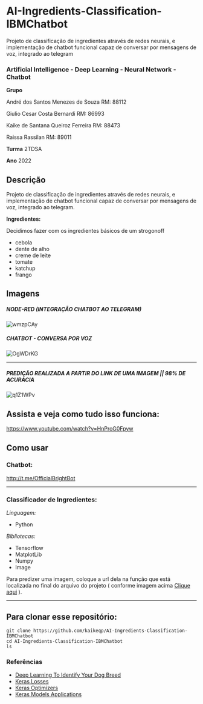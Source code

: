 # AI-Ingredients-Classification-IBMChatbot
Projeto de classificação de ingredientes através de redes neurais, e implementação de chatbot funcional capaz de conversar por mensagens de voz, integrado ao telegram
### Artificial Intelligence - Deep Learning - Neural Network - Chatbot

**Grupo**

André dos Santos Menezes de Souza
RM: 88112

Giulio Cesar Costa Bernardi
RM: 86993
        
Kaike de Santana Queiroz Ferreira
RM: 88473

Raissa Rassilan
RM: 89011

**Turma** 2TDSA

**Ano** 2022

## Descrição

Projeto de classificação de ingredientes através de redes neurais, e implementação de chatbot funcional capaz de conversar por mensagens de voz,
integrado ao telegram.

**Ingredientes:**

Decidimos fazer com os ingredientes básicos de um strogonoff
- cebola
- dente de alho
- creme de leite
- tomate
- katchup
- frango

## Imagens
##### NODE-RED (INTEGRAÇÃO CHATBOT AO TELEGRAM)
![wmzpCAy](https://user-images.githubusercontent.com/69649552/169067756-506a6976-27df-4218-8ae6-2e6b4e5d29c2.png)
##### CHATBOT - CONVERSA POR VOZ
![OgWDrKG](https://user-images.githubusercontent.com/69649552/169067580-b05d0bce-6e2d-4f93-b29d-05606ccee7ba.png)

----------------------------------------------------------------------------------------------------------------------------
##### PREDIÇÃO REALIZADA A PARTIR DO LINK DE UMA IMAGEM || 98% DE ACURÁCIA
![q1Z1WPv](https://user-images.githubusercontent.com/69649552/169068069-f481330c-e76b-42bd-9892-99eaf8150913.png)

## Assista e veja como tudo isso funciona:
https://www.youtube.com/watch?v=HnProG0Fpyw

## Como usar 

### Chatbot:

http://t.me/OfficialBrightBot

----------------------------------------------------------------------------------------------------------------------------

### Classificador de Ingredientes:

*Linguagem:*
* Python

*Bibliotecas:*
* Tensorflow
* MatplotLib
* Numpy
* Image

Para predizer uma imagem, coloque a url dela na função que está localizada no final do arquivo do projeto ( conforme imagem acima <a href="#predição-realizada-a-partir-do-link-de-uma-imagem--98-de-acurácia">Clique aqui</a> ).

----------------------------------------------------------------------------------------------------------------------------

## Para clonar esse repositório:

    git clone https://github.com/kaikeqp/AI-Ingredients-Classification-IBMChatbot
    cd AI-Ingredients-Classification-IBMChatbot
    ls


### Referências 

* [Deep Learning To Identify Your Dog Breed](https://ai.plainenglish.io/using-deep-learning-to-identify-your-dog-breed-d3c8737b78b1)
* [Keras Losses](https://keras.io/api/losses/)
* [Keras Optimizers](https://keras.io/api/optimizers/)
* [Keras Models Applications](https://keras.io/api/applications/)
